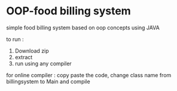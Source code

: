 # OOP-food billing system
simple food billing system based on oop concepts using JAVA <br>

to run : 
1) Download zip
2) extract
3) run using any compiler

for online compiler :
copy paste the code, change class name from billingsystem to Main and compile
